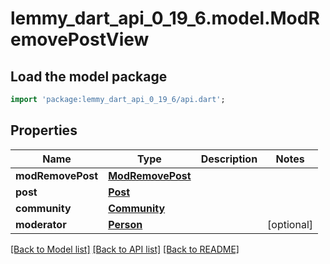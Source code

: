 # lemmy_dart_api_0_19_6.model.ModRemovePostView

## Load the model package
```dart
import 'package:lemmy_dart_api_0_19_6/api.dart';
```

## Properties
Name | Type | Description | Notes
------------ | ------------- | ------------- | -------------
**modRemovePost** | [**ModRemovePost**](ModRemovePost.md) |  | 
**post** | [**Post**](Post.md) |  | 
**community** | [**Community**](Community.md) |  | 
**moderator** | [**Person**](Person.md) |  | [optional] 

[[Back to Model list]](../README.md#documentation-for-models) [[Back to API list]](../README.md#documentation-for-api-endpoints) [[Back to README]](../README.md)


